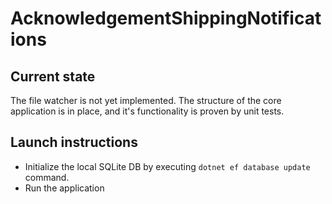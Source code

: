 # AcknowledgementShippingNotifications

## Current state

The file watcher is not yet implemented.
The structure of the core application is in place, and it's functionality is proven by unit tests.

## Launch instructions

- Initialize the local SQLite DB by executing `dotnet ef database update` command.
- Run the application
